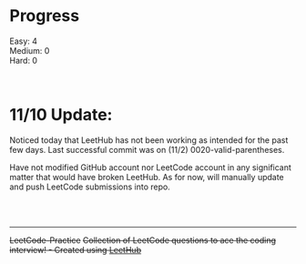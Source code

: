 # Progress

Easy: 4
<br />
Medium: 0
<br />
Hard: 0

<br />

# 11/10 Update:

Noticed today that LeetHub has not been working as intended for the past few days. Last successful commit was on (11/2) 0020-valid-parentheses.

Have not modified GitHub account nor LeetCode account in any significant matter that would have broken LeetHub. As for now, will manually update and push LeetCode submissions into repo.

<br />
<br />

<hr />

~~LeetCode-Practice~~
~~Collection of LeetCode questions to ace the coding interview! - Created using [LeetHub](https://github.com/QasimWani/LeetHub)~~
